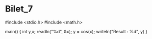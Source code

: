 # Bilet_7

#include <stdio.h>
#include <math.h>

main()
{
int y,x;
readln("%d", &x);
y = cos(x);
writeln("Result : %d", y)
}
 
